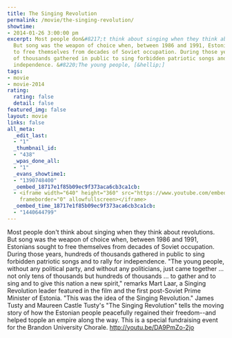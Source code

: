```yaml
---
title: The Singing Revolution
permalink: /movie/the-singing-revolution/
showtime:
- 2014-01-26 3:00:00 pm
excerpt: Most people don&#8217;t think about singing when they think about revolutions.
  But song was the weapon of choice when, between 1986 and 1991, Estonians sought
  to free themselves from decades of Soviet occupation. During those years, hundreds
  of thousands gathered in public to sing forbidden patriotic songs and to rally for
  independence. &#8220;The young people, [&hellip;]
tags:
- movie
- movie-2014
rating:
  rating: false
  detail: false
featured_img: false
layout: movie
links: false
all_meta:
  _edit_last:
  - "1"
  _thumbnail_id:
  - "438"
  _wpas_done_all:
  - "1"
  _evans_showtime1:
  - "1390748400"
  _oembed_18717e1f85b09ec9f373aca6cb3ca1cb:
  - <iframe width="640" height="360" src="https://www.youtube.com/embed/DA9PmZo-2jo?feature=oembed"
    frameborder="0" allowfullscreen></iframe>
  _oembed_time_18717e1f85b09ec9f373aca6cb3ca1cb:
  - "1440644799"
---
```


Most people don't think about singing when they think about revolutions. But song was the weapon of choice when, between 1986 and 1991, Estonians sought to free themselves from decades of Soviet occupation. During those years, hundreds of thousands gathered in public to sing forbidden patriotic songs and to rally for independence. "The young people, without any political party, and without any politicians, just came together ... not only tens of thousands but hundreds of thousands ... to gather and to sing and to give this nation a new spirit," remarks Mart Laar, a Singing Revolution leader featured in the film and the first post-Soviet Prime Minister of Estonia. "This was the idea of the Singing Revolution." James Tusty and Maureen Castle Tusty's "The Singing Revolution" tells the moving story of how the Estonian people peacefully regained their freedom--and helped topple an empire along the way. This is a special fundraising event for the Brandon University Chorale. http://youtu.be/DA9PmZo-2jo